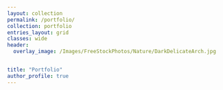 ```yaml
---
layout: collection
permalink: /portfolio/
collection: portfolio
entries_layout: grid
classes: wide
header:
  overlay_image: /Images/FreeStockPhotos/Nature/DarkDelicateArch.jpg


title: "Portfolio"
author_profile: true
---
```

